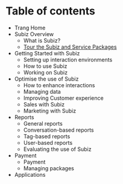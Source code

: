 # Table of contents

* Trang Home
* Subiz Overview
  * What is Subiz?
  * [Tour the Subiz and Service Packages](subiz-overview/tour-the-subiz-and-service-packages.md)
* Getting Started with Subiz
  * Setting up interaction environments
  * How to use Subiz
  * Working on Subiz
* Optimise the use of Subiz
  * How to enhance interactions
  * Managing data
  * Improving Customer experience
  * Sales with Subiz
  * Marketing with Subiz
* Reports
  * General reports
  * Conversation-based reports
  * Tag-based reports
  * User-based reports
  * Evaluating the use of Subiz
* Payment
  * Payment
  * Managing packages
* Applications

